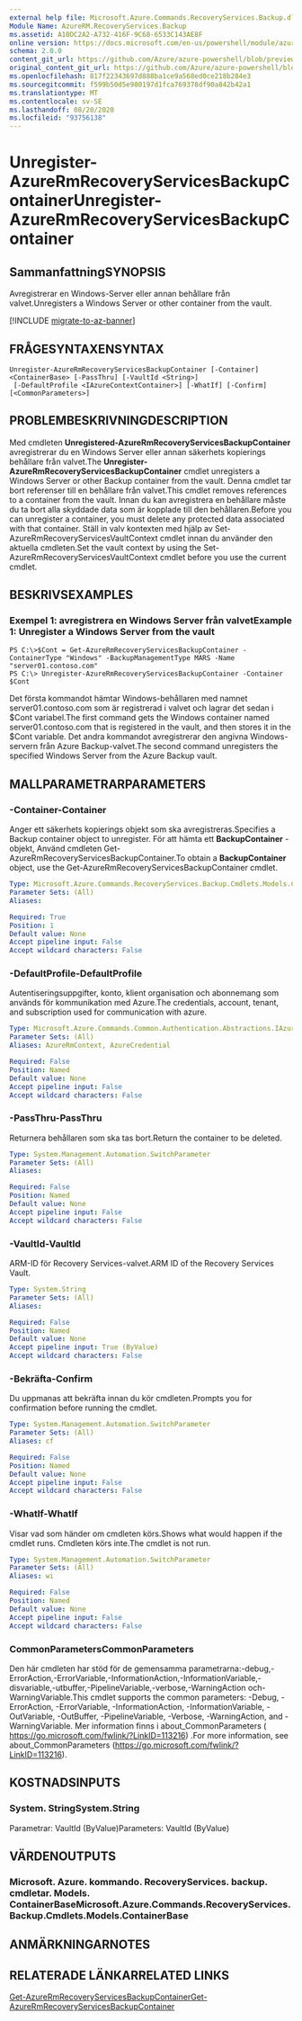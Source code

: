 ```yaml
---
external help file: Microsoft.Azure.Commands.RecoveryServices.Backup.dll-Help.xml
Module Name: AzureRM.RecoveryServices.Backup
ms.assetid: A10DC2A2-A732-416F-9C68-6533C143AE8F
online version: https://docs.microsoft.com/en-us/powershell/module/azurerm.recoveryservices.backup/unregister-azurermrecoveryservicesbackupcontainer
schema: 2.0.0
content_git_url: https://github.com/Azure/azure-powershell/blob/preview/src/ResourceManager/RecoveryServices/Commands.RecoveryServices.Backup/help/Unregister-AzureRmRecoveryServicesBackupContainer.md
original_content_git_url: https://github.com/Azure/azure-powershell/blob/preview/src/ResourceManager/RecoveryServices/Commands.RecoveryServices.Backup/help/Unregister-AzureRmRecoveryServicesBackupContainer.md
ms.openlocfilehash: 817f22343697d888ba1ce9a568ed0ce218b284e3
ms.sourcegitcommit: f599b50d5e980197d1fca769378df90a842b42a1
ms.translationtype: MT
ms.contentlocale: sv-SE
ms.lasthandoff: 08/20/2020
ms.locfileid: "93756138"
---
```

# <span data-ttu-id="469c2-101">Unregister-AzureRmRecoveryServicesBackupContainer</span><span class="sxs-lookup"><span data-stu-id="469c2-101">Unregister-AzureRmRecoveryServicesBackupContainer</span></span>

## <span data-ttu-id="469c2-102">Sammanfattning</span><span class="sxs-lookup"><span data-stu-id="469c2-102">SYNOPSIS</span></span>
<span data-ttu-id="469c2-103">Avregistrerar en Windows-Server eller annan behållare från valvet.</span><span class="sxs-lookup"><span data-stu-id="469c2-103">Unregisters a Windows Server or other container from the vault.</span></span>

[!INCLUDE [migrate-to-az-banner](../../includes/migrate-to-az-banner.md)]

## <span data-ttu-id="469c2-104">FRÅGESYNTAXEN</span><span class="sxs-lookup"><span data-stu-id="469c2-104">SYNTAX</span></span>

```
Unregister-AzureRmRecoveryServicesBackupContainer [-Container] <ContainerBase> [-PassThru] [-VaultId <String>]
 [-DefaultProfile <IAzureContextContainer>] [-WhatIf] [-Confirm] [<CommonParameters>]
```

## <span data-ttu-id="469c2-105">PROBLEMBESKRIVNING</span><span class="sxs-lookup"><span data-stu-id="469c2-105">DESCRIPTION</span></span>
<span data-ttu-id="469c2-106">Med cmdleten **Unregistered-AzureRmRecoveryServicesBackupContainer** avregistrerar du en Windows Server eller annan säkerhets kopierings behållare från valvet.</span><span class="sxs-lookup"><span data-stu-id="469c2-106">The **Unregister-AzureRmRecoveryServicesBackupContainer** cmdlet unregisters a Windows Server or other Backup container from the vault.</span></span>
<span data-ttu-id="469c2-107">Denna cmdlet tar bort referenser till en behållare från valvet.</span><span class="sxs-lookup"><span data-stu-id="469c2-107">This cmdlet removes references to a container from the vault.</span></span>
<span data-ttu-id="469c2-108">Innan du kan avregistrera en behållare måste du ta bort alla skyddade data som är kopplade till den behållaren.</span><span class="sxs-lookup"><span data-stu-id="469c2-108">Before you can unregister a container, you must delete any protected data associated with that container.</span></span>
<span data-ttu-id="469c2-109">Ställ in valv kontexten med hjälp av Set-AzureRmRecoveryServicesVaultContext cmdlet innan du använder den aktuella cmdleten.</span><span class="sxs-lookup"><span data-stu-id="469c2-109">Set the vault context by using the Set-AzureRmRecoveryServicesVaultContext cmdlet before you use the current cmdlet.</span></span>

## <span data-ttu-id="469c2-110">BESKRIVS</span><span class="sxs-lookup"><span data-stu-id="469c2-110">EXAMPLES</span></span>

### <span data-ttu-id="469c2-111">Exempel 1: avregistrera en Windows Server från valvet</span><span class="sxs-lookup"><span data-stu-id="469c2-111">Example 1: Unregister a Windows Server from the vault</span></span>
```
PS C:\>$Cont = Get-AzureRmRecoveryServicesBackupContainer -ContainerType "Windows" -BackupManagementType MARS -Name "server01.contoso.com"
PS C:\> Unregister-AzureRmRecoveryServicesBackupContainer -Container $Cont
```

<span data-ttu-id="469c2-112">Det första kommandot hämtar Windows-behållaren med namnet server01.contoso.com som är registrerad i valvet och lagrar det sedan i $Cont variabel.</span><span class="sxs-lookup"><span data-stu-id="469c2-112">The first command gets the Windows container named server01.contoso.com that is registered in the vault, and then stores it in the $Cont variable.</span></span>
<span data-ttu-id="469c2-113">Det andra kommandot avregistrerar den angivna Windows-servern från Azure Backup-valvet.</span><span class="sxs-lookup"><span data-stu-id="469c2-113">The second command unregisters the specified Windows Server from the Azure Backup vault.</span></span>

## <span data-ttu-id="469c2-114">MALLPARAMETRAR</span><span class="sxs-lookup"><span data-stu-id="469c2-114">PARAMETERS</span></span>

### <span data-ttu-id="469c2-115">-Container</span><span class="sxs-lookup"><span data-stu-id="469c2-115">-Container</span></span>
<span data-ttu-id="469c2-116">Anger ett säkerhets kopierings objekt som ska avregistreras.</span><span class="sxs-lookup"><span data-stu-id="469c2-116">Specifies a Backup container object to unregister.</span></span>
<span data-ttu-id="469c2-117">För att hämta ett **BackupContainer** -objekt, Använd cmdleten Get-AzureRmRecoveryServicesBackupContainer.</span><span class="sxs-lookup"><span data-stu-id="469c2-117">To obtain a **BackupContainer** object, use the Get-AzureRmRecoveryServicesBackupContainer cmdlet.</span></span>

```yaml
Type: Microsoft.Azure.Commands.RecoveryServices.Backup.Cmdlets.Models.ContainerBase
Parameter Sets: (All)
Aliases:

Required: True
Position: 1
Default value: None
Accept pipeline input: False
Accept wildcard characters: False
```

### <span data-ttu-id="469c2-118">-DefaultProfile</span><span class="sxs-lookup"><span data-stu-id="469c2-118">-DefaultProfile</span></span>
<span data-ttu-id="469c2-119">Autentiseringsuppgifter, konto, klient organisation och abonnemang som används för kommunikation med Azure.</span><span class="sxs-lookup"><span data-stu-id="469c2-119">The credentials, account, tenant, and subscription used for communication with azure.</span></span>

```yaml
Type: Microsoft.Azure.Commands.Common.Authentication.Abstractions.IAzureContextContainer
Parameter Sets: (All)
Aliases: AzureRmContext, AzureCredential

Required: False
Position: Named
Default value: None
Accept pipeline input: False
Accept wildcard characters: False
```

### <span data-ttu-id="469c2-120">-PassThru</span><span class="sxs-lookup"><span data-stu-id="469c2-120">-PassThru</span></span>
<span data-ttu-id="469c2-121">Returnera behållaren som ska tas bort.</span><span class="sxs-lookup"><span data-stu-id="469c2-121">Return the container to be deleted.</span></span>

```yaml
Type: System.Management.Automation.SwitchParameter
Parameter Sets: (All)
Aliases:

Required: False
Position: Named
Default value: None
Accept pipeline input: False
Accept wildcard characters: False
```

### <span data-ttu-id="469c2-122">-VaultId</span><span class="sxs-lookup"><span data-stu-id="469c2-122">-VaultId</span></span>
<span data-ttu-id="469c2-123">ARM-ID för Recovery Services-valvet.</span><span class="sxs-lookup"><span data-stu-id="469c2-123">ARM ID of the Recovery Services Vault.</span></span>

```yaml
Type: System.String
Parameter Sets: (All)
Aliases:

Required: False
Position: Named
Default value: None
Accept pipeline input: True (ByValue)
Accept wildcard characters: False
```

### <span data-ttu-id="469c2-124">-Bekräfta</span><span class="sxs-lookup"><span data-stu-id="469c2-124">-Confirm</span></span>
<span data-ttu-id="469c2-125">Du uppmanas att bekräfta innan du kör cmdleten.</span><span class="sxs-lookup"><span data-stu-id="469c2-125">Prompts you for confirmation before running the cmdlet.</span></span>

```yaml
Type: System.Management.Automation.SwitchParameter
Parameter Sets: (All)
Aliases: cf

Required: False
Position: Named
Default value: None
Accept pipeline input: False
Accept wildcard characters: False
```

### <span data-ttu-id="469c2-126">-WhatIf</span><span class="sxs-lookup"><span data-stu-id="469c2-126">-WhatIf</span></span>
<span data-ttu-id="469c2-127">Visar vad som händer om cmdleten körs.</span><span class="sxs-lookup"><span data-stu-id="469c2-127">Shows what would happen if the cmdlet runs.</span></span> <span data-ttu-id="469c2-128">Cmdleten körs inte.</span><span class="sxs-lookup"><span data-stu-id="469c2-128">The cmdlet is not run.</span></span>

```yaml
Type: System.Management.Automation.SwitchParameter
Parameter Sets: (All)
Aliases: wi

Required: False
Position: Named
Default value: None
Accept pipeline input: False
Accept wildcard characters: False
```

### <span data-ttu-id="469c2-129">CommonParameters</span><span class="sxs-lookup"><span data-stu-id="469c2-129">CommonParameters</span></span>
<span data-ttu-id="469c2-130">Den här cmdleten har stöd för de gemensamma parametrarna:-debug,-ErrorAction,-ErrorVariable,-InformationAction,-InformationVariable,-disvariable,-utbuffer,-PipelineVariable,-verbose,-WarningAction och-WarningVariable.</span><span class="sxs-lookup"><span data-stu-id="469c2-130">This cmdlet supports the common parameters: -Debug, -ErrorAction, -ErrorVariable, -InformationAction, -InformationVariable, -OutVariable, -OutBuffer, -PipelineVariable, -Verbose, -WarningAction, and -WarningVariable.</span></span> <span data-ttu-id="469c2-131">Mer information finns i about_CommonParameters ( https://go.microsoft.com/fwlink/?LinkID=113216) .</span><span class="sxs-lookup"><span data-stu-id="469c2-131">For more information, see about_CommonParameters (https://go.microsoft.com/fwlink/?LinkID=113216).</span></span>

## <span data-ttu-id="469c2-132">KOSTNADS</span><span class="sxs-lookup"><span data-stu-id="469c2-132">INPUTS</span></span>

### <span data-ttu-id="469c2-133">System. String</span><span class="sxs-lookup"><span data-stu-id="469c2-133">System.String</span></span>
<span data-ttu-id="469c2-134">Parametrar: VaultId (ByValue)</span><span class="sxs-lookup"><span data-stu-id="469c2-134">Parameters: VaultId (ByValue)</span></span>

## <span data-ttu-id="469c2-135">VÄRDEN</span><span class="sxs-lookup"><span data-stu-id="469c2-135">OUTPUTS</span></span>

### <span data-ttu-id="469c2-136">Microsoft. Azure. kommando. RecoveryServices. backup. cmdletar. Models. ContainerBase</span><span class="sxs-lookup"><span data-stu-id="469c2-136">Microsoft.Azure.Commands.RecoveryServices.Backup.Cmdlets.Models.ContainerBase</span></span>

## <span data-ttu-id="469c2-137">ANMÄRKNINGAR</span><span class="sxs-lookup"><span data-stu-id="469c2-137">NOTES</span></span>

## <span data-ttu-id="469c2-138">RELATERADE LÄNKAR</span><span class="sxs-lookup"><span data-stu-id="469c2-138">RELATED LINKS</span></span>

[<span data-ttu-id="469c2-139">Get-AzureRmRecoveryServicesBackupContainer</span><span class="sxs-lookup"><span data-stu-id="469c2-139">Get-AzureRmRecoveryServicesBackupContainer</span></span>](./Get-AzureRmRecoveryServicesBackupContainer.md)


